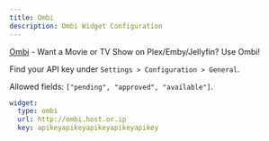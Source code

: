 ```yaml
---
title: Ombi
description: Ombi Widget Configuration
---
```


[Ombi](https://github.com/Ombi-app/Ombi) - Want a Movie or TV Show on Plex/Emby/Jellyfin? Use Ombi!

Find your API key under `Settings > Configuration > General`.

Allowed fields: `["pending", "approved", "available"]`.

```yaml
widget:
  type: ombi
  url: http://ombi.host.or.ip
  key: apikeyapikeyapikeyapikeyapikey
```
